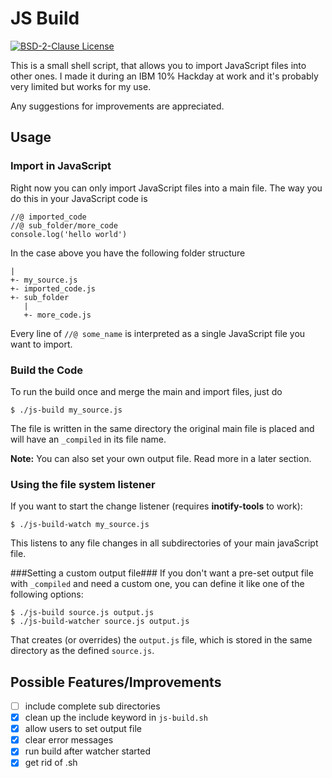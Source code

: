 # JS Build
[![BSD-2-Clause License](https://img.shields.io/badge/License-BSD--2-blue.svg)](https://github.com/fbeuster/js-build/blob/master/LICENSE.md)

This is a small shell script, that allows you to import JavaScript files into other ones.
I made it during an IBM 10% Hackday at work and it's probably very limited but works for
my use.

Any suggestions for improvements are appreciated.

## Usage
### Import in JavaScript
Right now you can only import JavaScript files into a main file. The way you do this in
your JavaScript code is
```
//@ imported_code
//@ sub_folder/more_code
console.log('hello world')
```
In the case above you have the following folder structure
```
|
+- my_source.js
+- imported_code.js
+- sub_folder
   |
   +- more_code.js
```
Every line of `//@ some_name` is interpreted as a single JavaScript file you want to import.
### Build the Code
To run the build once and merge the main and import files, just do
```
$ ./js-build my_source.js
```
The file is written in the same directory the original main file is placed and will
have an `_compiled` in its file name.

**Note:** You can also set your own output file. Read more in a later section.

### Using the file system listener
If you want to start the change listener (requires **inotify-tools** to work):
```
$ ./js-build-watch my_source.js
```
This listens to any file changes in all subdirectories of your main javaScript file.

###Setting a custom output file###
If you don't want a pre-set output file with `_compiled` and need a custom one, you can define
it like one of the following options:
```
$ ./js-build source.js output.js
$ ./js-build-watcher source.js output.js
```

That creates (or overrides) the `output.js` file, which is stored in the same directory
as the defined `source.js`.

## Possible Features/Improvements
- [ ] include complete sub directories
- [x] clean up the include keyword in `js-build.sh`
- [x] allow users to set output file
- [x] clear error messages
- [x] run build after watcher started
- [x] get rid of .sh
